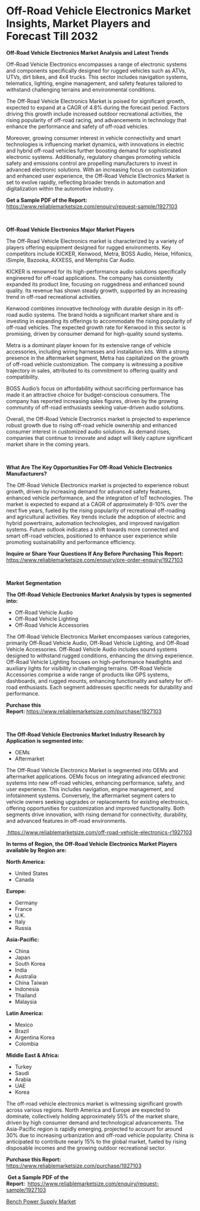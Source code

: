 <p><h1>Off-Road Vehicle Electronics Market Insights, Market Players and Forecast Till 2032</h1></p><p><strong>Off-Road Vehicle Electronics Market Analysis and Latest Trends</strong></p>
<p><p>Off-Road Vehicle Electronics encompasses a range of electronic systems and components specifically designed for rugged vehicles such as ATVs, UTVs, dirt bikes, and 4x4 trucks. This sector includes navigation systems, telematics, lighting, engine management, and safety features tailored to withstand challenging terrains and environmental conditions.</p><p>The Off-Road Vehicle Electronics Market is poised for significant growth, expected to expand at a CAGR of 4.8% during the forecast period. Factors driving this growth include increased outdoor recreational activities, the rising popularity of off-road racing, and advancements in technology that enhance the performance and safety of off-road vehicles. </p><p>Moreover, growing consumer interest in vehicle connectivity and smart technologies is influencing market dynamics, with innovations in electric and hybrid off-road vehicles further boosting demand for sophisticated electronic systems. Additionally, regulatory changes promoting vehicle safety and emissions control are propelling manufacturers to invest in advanced electronic solutions. With an increasing focus on customization and enhanced user experience, the Off-Road Vehicle Electronics Market is set to evolve rapidly, reflecting broader trends in automation and digitalization within the automotive industry.</p></p>
<p><strong>Get a Sample PDF of the Report:&nbsp;</strong> <a href="https://www.reliablemarketsize.com/enquiry/request-sample/1927103?utm_campaign=3172&utm_medium=2&utm_source=Github&utm_content=ia&utm_term=28032025&utm_id=off-road-vehicle-electronics">https://www.reliablemarketsize.com/enquiry/request-sample/1927103</a></p>
<p>&nbsp;</p>
<p><strong>Off-Road Vehicle Electronics Major Market Players</strong></p>
<p><p>The Off-Road Vehicle Electronics market is characterized by a variety of players offering equipment designed for rugged environments. Key competitors include KICKER, Kenwood, Metra, BOSS Audio, Heise, Hifonics, iSimple, Bazooka, AXXESS, and Memphis Car Audio.</p><p>KICKER is renowned for its high-performance audio solutions specifically engineered for off-road applications. The company has consistently expanded its product line, focusing on ruggedness and enhanced sound quality. Its revenue has shown steady growth, supported by an increasing trend in off-road recreational activities.</p><p>Kenwood combines innovative technology with durable design in its off-road audio systems. The brand holds a significant market share and is investing in expanding its offerings to accommodate the rising popularity of off-road vehicles. The expected growth rate for Kenwood in this sector is promising, driven by consumer demand for high-quality sound systems.</p><p>Metra is a dominant player known for its extensive range of vehicle accessories, including wiring harnesses and installation kits. With a strong presence in the aftermarket segment, Metra has capitalized on the growth of off-road vehicle customization. The company is witnessing a positive trajectory in sales, attributed to its commitment to offering quality and compatibility.</p><p>BOSS Audio’s focus on affordability without sacrificing performance has made it an attractive choice for budget-conscious consumers. The company has reported increasing sales figures, driven by the growing community of off-road enthusiasts seeking value-driven audio solutions.</p><p>Overall, the Off-Road Vehicle Electronics market is projected to experience robust growth due to rising off-road vehicle ownership and enhanced consumer interest in customized audio solutions. As demand rises, companies that continue to innovate and adapt will likely capture significant market share in the coming years.</p></p>
<p>&nbsp;</p>
<p><strong>What Are The Key Opportunities For Off-Road Vehicle Electronics Manufacturers?</strong></p>
<p><p>The Off-Road Vehicle Electronics market is projected to experience robust growth, driven by increasing demand for advanced safety features, enhanced vehicle performance, and the integration of IoT technologies. The market is expected to expand at a CAGR of approximately 8-10% over the next five years, fueled by the rising popularity of recreational off-roading and agricultural activities. Key trends include the adoption of electric and hybrid powertrains, automation technologies, and improved navigation systems. Future outlook indicates a shift towards more connected and smart off-road vehicles, positioned to enhance user experience while promoting sustainability and performance efficiency.</p></p>
<p><strong>Inquire or Share Your Questions If Any Before Purchasing This Report:</strong> <a href="https://www.reliablemarketsize.com/enquiry/pre-order-enquiry/1927103?utm_campaign=3172&utm_medium=2&utm_source=Github&utm_content=ia&utm_term=28032025&utm_id=off-road-vehicle-electronics">https://www.reliablemarketsize.com/enquiry/pre-order-enquiry/1927103</a></p>
<p>&nbsp;</p>
<p><strong>Market Segmentation</strong></p>
<p><strong>The Off-Road Vehicle Electronics Market Analysis by types is segmented into:</strong></p>
<p><ul><li>Off-Road Vehicle Audio</li><li>Off-Road Vehicle Lighting</li><li>Off-Road Vehicle Accessories</li></ul></p>
<p><p>The Off-Road Vehicle Electronics Market encompasses various categories, primarily Off-Road Vehicle Audio, Off-Road Vehicle Lighting, and Off-Road Vehicle Accessories. Off-Road Vehicle Audio includes sound systems designed to withstand rugged conditions, enhancing the driving experience. Off-Road Vehicle Lighting focuses on high-performance headlights and auxiliary lights for visibility in challenging terrains. Off-Road Vehicle Accessories comprise a wide range of products like GPS systems, dashboards, and rugged mounts, enhancing functionality and safety for off-road enthusiasts. Each segment addresses specific needs for durability and performance.</p></p>
<p><strong>Purchase this Report:&nbsp;</strong><a href="https://www.reliablemarketsize.com/purchase/1927103?utm_campaign=3172&utm_medium=2&utm_source=Github&utm_content=ia&utm_term=28032025&utm_id=off-road-vehicle-electronics">https://www.reliablemarketsize.com/purchase/1927103</a></p>
<p>&nbsp;</p>
<p><strong>The Off-Road Vehicle Electronics Market Industry Research by Application is segmented into:</strong></p>
<p><ul><li>OEMs</li><li>Aftermarket</li></ul></p>
<p><p>The Off-Road Vehicle Electronics Market is segmented into OEMs and aftermarket applications. OEMs focus on integrating advanced electronic systems into new off-road vehicles, enhancing performance, safety, and user experience. This includes navigation, engine management, and infotainment systems. Conversely, the aftermarket segment caters to vehicle owners seeking upgrades or replacements for existing electronics, offering opportunities for customization and improved functionality. Both segments drive innovation, with rising demand for connectivity, durability, and advanced features in off-road environments.</p></p>
<p><a href="https://www.reliablemarketsize.com/off-road-vehicle-electronics-r1927103?utm_campaign=3172&utm_medium=2&utm_source=Github&utm_content=ia&utm_term=28032025&utm_id=off-road-vehicle-electronics">&nbsp;https://www.reliablemarketsize.com/off-road-vehicle-electronics-r1927103</a></p>
<p><strong>In terms of Region, the Off-Road Vehicle Electronics Market Players available by Region are:</strong></p>
<p>
    <p> <strong> North America: </strong>
        <ul>
            <li>United States</li>
            <li>Canada</li>
        </ul>
        </p> 
    <p> <strong> Europe: </strong>
        <ul>
            <li>Germany</li>
            <li>France</li>
            <li>U.K.</li>
            <li>Italy</li>
            <li>Russia</li>
        </ul>
        </p> 
    <p> <strong> Asia-Pacific: </strong>
        <ul>
            <li>China</li>
            <li>Japan</li>
            <li>South Korea</li>
            <li>India</li>
            <li>Australia</li>
            <li>China Taiwan</li>
            <li>Indonesia</li>
            <li>Thailand</li>
            <li>Malaysia</li>
        </ul>
        </p> 
    <p> <strong> Latin America: </strong>
        <ul>
            <li>Mexico</li>
            <li>Brazil</li>
            <li>Argentina Korea</li>
            <li>Colombia</li>
        </ul>
        </p> 
    <p> <strong> Middle East & Africa: </strong>
        <ul>
            <li>Turkey</li>
            <li>Saudi</li>
            <li>Arabia</li>
            <li>UAE</li>
            <li>Korea</li>
        </ul>
    </p>
    </p>
<p><p>The off-road vehicle electronics market is witnessing significant growth across various regions. North America and Europe are expected to dominate, collectively holding approximately 55% of the market share, driven by high consumer demand and technological advancements. The Asia-Pacific region is rapidly emerging, projected to account for around 30% due to increasing urbanization and off-road vehicle popularity. China is anticipated to contribute nearly 15% to the global market, fueled by rising disposable incomes and the growing outdoor recreational sector.</p></p>
<p><strong>Purchase this Report: </strong><a href="https://www.reliablemarketsize.com/purchase/1927103?utm_campaign=3172&utm_medium=2&utm_source=Github&utm_content=ia&utm_term=28032025&utm_id=off-road-vehicle-electronics">https://www.reliablemarketsize.com/purchase/1927103</a></p>
<p>&nbsp;<strong>Get a Sample PDF of the Report:&nbsp;&nbsp;</strong><a href="https://www.reliablemarketsize.com/enquiry/request-sample/1927103?utm_campaign=3172&utm_medium=2&utm_source=Github&utm_content=ia&utm_term=28032025&utm_id=off-road-vehicle-electronics">https://www.reliablemarketsize.com/enquiry/request-sample/1927103</a></p>
<p><strong></strong></p>
<p><p><a href="https://github.com/tanckfelli84/Market-Research-Report-List-1/blob/main/bench-power-supply-market.md?utm_campaign=3172&utm_medium=2&utm_source=Github&utm_content=ia&utm_term=28032025&utm_id=off-road-vehicle-electronics">Bench Power Supply Market</a></p></p>